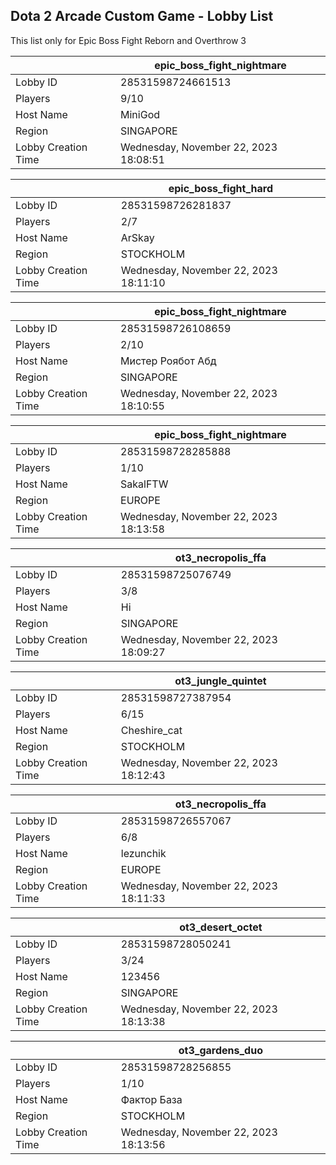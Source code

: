 ## Dota 2 Arcade Custom Game - Lobby List

This list only for Epic Boss Fight Reborn and Overthrow 3

|  | epic_boss_fight_nightmare |
| ------ | ------ |
| Lobby ID | 28531598724661513 |
| Players | 9/10 |
| Host Name | MiniGod |
| Region | SINGAPORE |
| Lobby Creation Time | Wednesday, November 22, 2023 18:08:51 |


|  | epic_boss_fight_hard |
| ------ | ------ |
| Lobby ID | 28531598726281837 |
| Players | 2/7 |
| Host Name | ArSkay |
| Region | STOCKHOLM |
| Lobby Creation Time | Wednesday, November 22, 2023 18:11:10 |


|  | epic_boss_fight_nightmare |
| ------ | ------ |
| Lobby ID | 28531598726108659 |
| Players | 2/10 |
| Host Name | Mистер Роябот Абд |
| Region | SINGAPORE |
| Lobby Creation Time | Wednesday, November 22, 2023 18:10:55 |


|  | epic_boss_fight_nightmare |
| ------ | ------ |
| Lobby ID | 28531598728285888 |
| Players | 1/10 |
| Host Name | SakalFTW |
| Region | EUROPE |
| Lobby Creation Time | Wednesday, November 22, 2023 18:13:58 |


|  | ot3_necropolis_ffa |
| ------ | ------ |
| Lobby ID | 28531598725076749 |
| Players | 3/8 |
| Host Name | Hi |
| Region | SINGAPORE |
| Lobby Creation Time | Wednesday, November 22, 2023 18:09:27 |


|  | ot3_jungle_quintet |
| ------ | ------ |
| Lobby ID | 28531598727387954 |
| Players | 6/15 |
| Host Name | Cheshire_cat |
| Region | STOCKHOLM |
| Lobby Creation Time | Wednesday, November 22, 2023 18:12:43 |


|  | ot3_necropolis_ffa |
| ------ | ------ |
| Lobby ID | 28531598726557067 |
| Players | 6/8 |
| Host Name | lezunchik |
| Region | EUROPE |
| Lobby Creation Time | Wednesday, November 22, 2023 18:11:33 |


|  | ot3_desert_octet |
| ------ | ------ |
| Lobby ID | 28531598728050241 |
| Players | 3/24 |
| Host Name | 123456 |
| Region | SINGAPORE |
| Lobby Creation Time | Wednesday, November 22, 2023 18:13:38 |


|  | ot3_gardens_duo |
| ------ | ------ |
| Lobby ID | 28531598728256855 |
| Players | 1/10 |
| Host Name | Фактор База |
| Region | STOCKHOLM |
| Lobby Creation Time | Wednesday, November 22, 2023 18:13:56 |


